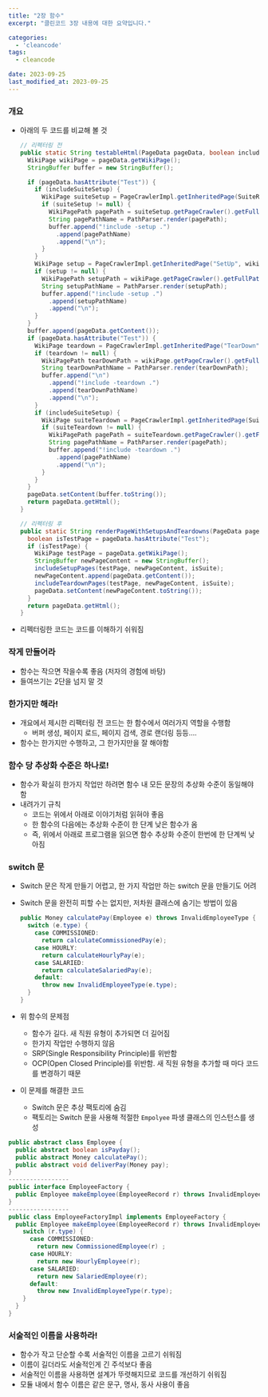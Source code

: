 ```yaml
---
title: "2장 함수"
excerpt: "클린코드 3장 내용에 대한 요약입니다."

categories:
  - 'cleancode'
tags:
  - cleancode

date: 2023-09-25
last_modified_at: 2023-09-25
---
```


### 개요

- 아래의 두 코드를 비교해 볼 것
    
    ```java
    // 리펙터링 전
    public static String testableHtml(PageData pageData, boolean includeSuiteSetup) throws Exception {
      WikiPage wikiPage = pageData.getWikiPage();
      StringBuffer buffer = new StringBuffer();
    
      if (pageData.hasAttribute("Test")) {
        if (includeSuiteSetup) {
          WikiPage suiteSetup = PageCrawlerImpl.getInheritedPage(SuiteResponder.SUITE_SETUP_NAME, wikiPage);
          if (suiteSetup != null) {
            WikiPagePath pagePath = suiteSetup.getPageCrawler().getFullPath(suiteSetup);
            String pagePathName = PathParser.render(pagePath);
            buffer.append("!include -setup .")
              .append(pagePathName)
              .append("\n");
          }
        }
        WikiPage setup = PageCrawlerImpl.getInheritedPage("SetUp", wikiPage);
        if (setup != null) {
          WikiPagePath setupPath = wikiPage.getPageCrawler().getFullPath(setup);
          String setupPathName = PathParser.render(setupPath);
          buffer.append("!include -setup .")
            .append(setupPathName)
            .append("\n");
        }
      }
      buffer.append(pageData.getContent());
      if (pageData.hasAttribute("Test")) {
        WikiPage teardown = PageCrawlerImpl.getInheritedPage("TearDown", wikiPage);
        if (teardown != null) {
          WikiPagePath tearDownPath = wikiPage.getPageCrawler().getFullPath(teardown);
          String tearDownPathName = PathParser.render(tearDownPath);
          buffer.append("\n")
            .append("!include -teardown .")
            .append(tearDownPathName)
            .append("\n");
        }
        if (includeSuiteSetup) {
          WikiPage suiteTeardown = PageCrawlerImpl.getInheritedPage(SuiteResponder.SUITE_TEARDOWN_NAME, wikiPage);
          if (suiteTeardown != null) {
            WikiPagePath pagePath = suiteTeardown.getPageCrawler().getFullPath (suiteTeardown);
            String pagePathName = PathParser.render(pagePath);
            buffer.append("!include -teardown .")
              .append(pagePathName)
              .append("\n");
          }
        }
      }
      pageData.setContent(buffer.toString());
      return pageData.getHtml();
    }
    ```
    
    ```java
    // 리펙터링 후
    public static String renderPageWithSetupsAndTeardowns(PageData pageData, boolean isSuite) throws Exception {
      boolean isTestPage = pageData.hasAttribute("Test");
      if (isTestPage) {
        WikiPage testPage = pageData.getWikiPage();
        StringBuffer newPageContent = new StringBuffer();
        includeSetupPages(testPage, newPageContent, isSuite);
        newPageContent.append(pageData.getContent());
        includeTeardownPages(testPage, newPageContent, isSuite);
        pageData.setContent(newPageContent.toString());
      }
      return pageData.getHtml();
    }
    ```
    
- 리펙터링한 코드는 코드를 이해하기 쉬워짐


### 작게 만들어라

- 함수는 작으면 작을수록 좋음 (저자의 경험에 바탕)
- 들여쓰기는 2단을 넘지 말 것

### 한가지만 해라!

- 개요에서 제시한 리팩터링 전 코드는 한 함수에서 여러가지 역할을 수행함
  - 버퍼 생성, 페이지 로드, 페이지 검색, 경로 랜더링 등등….
- 함수는 한가지만 수행하고, 그 한가지만을 잘 해야함

### 함수 당 추상화 수준은 하나로!

- 함수가 확실히 한가지 작업만 하려면 함수 내 모든 문장의 추상화 수준이 동일해야 함
- 내려가기 규칙
  - 코드는 위에서 아래로 이야기처럼 읽혀야 좋음
  - 한 함수의 다음에는 추상화 수준이 한 단계 낮은 함수가 옴
  - 즉, 위에서 아래로 프로그램을 읽으면 함수 추상화 수준이 한번에 한 단계씩 낮아짐

### switch 문

- Switch 문은 작게 만들기 어렵고, 한 가지 작업만 하는 switch 문을 만들기도 어려
- Switch 문을 완전히 피할 수는 없지만, 저차원 클래스에 숨기는 방법이 있음
      
  ```java
  public Money calculatePay(Employee e) throws InvalidEmployeeType {
    switch (e.type) {
      case COMMISSIONED:
        return calculateCommissionedPay(e);
      case HOURLY:
        return calculateHourlyPay(e);
      case SALARIED:
        return calculateSalariedPay(e);
      default:
        throw new InvalidEmployeeType(e.type);
    }
  }
  ```
    
- 위 함수의 문제점
  - 함수가 길다. 새 직원 유형이 추가되면 더 길어짐
  - 한가지 작업만 수행하지 않음
  - SRP(Single Responsibility Principle)를 위반함
  - OCP(Open Closed Principle)를 위반함.  새 직원 유형을 추가할 때 마다 코드를 변경하기 때문
- 이 문제를 해결한 코드
  - Switch 문은 추상 팩토리에 숨김
  - 팩토리는 Switch 문을 사용해 적절한 `Empolyee` 파생 클래스의 인스턴스를 생성

```java
public abstract class Employee {
  public abstract boolean isPayday();
  public abstract Money calculatePay();
  public abstract void deliverPay(Money pay);
}
-----------------
public interface EmployeeFactory {
  public Employee makeEmployee(EmployeeRecord r) throws InvalidEmployeeType;
}
-----------------
public class EmployeeFactoryImpl implements EmployeeFactory {
  public Employee makeEmployee(EmployeeRecord r) throws InvalidEmployeeType {
    switch (r.type) {
      case COMMISSIONED:
        return new CommissionedEmployee(r) ;
      case HOURLY:
        return new HourlyEmployee(r);
      case SALARIED:
        return new SalariedEmployee(r);
      default:
        throw new InvalidEmployeeType(r.type);
    }
  }
}
```

### 서술적인 이름을 사용하라!

- 함수가 작고 단순할 수록 서술적인 이름을 고르기 쉬워짐
- 이름이 길더라도 서술적인게 긴 주석보다 좋음
- 서술적인 이름을 사용하면 설계가 뚜렷해지므로 코드를 개선하기 쉬워짐
- 모듈 내에서 함수 이름은 같은 문구, 명사, 동사 사용이 좋음
